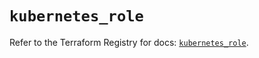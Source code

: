 # `kubernetes_role`

Refer to the Terraform Registry for docs: [`kubernetes_role`](https://registry.terraform.io/providers/hashicorp/kubernetes/2.32.0/docs/resources/role).
